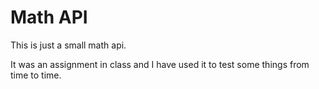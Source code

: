 # Math API

This is just a small math api. 

It was an assignment in class and I have used it to test some things from time to time.
